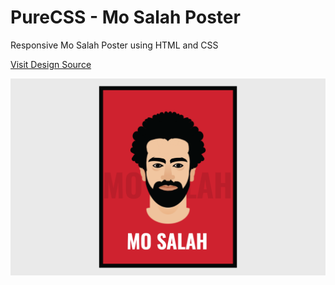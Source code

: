# PureCSS - Mo Salah Poster

Responsive Mo Salah Poster using HTML and CSS

[Visit Design Source](https://www.uplabs.com/posts/mohamed-salah-poster)

<div align="center">
   <img src="screenshot.png" width="800" />
</div
